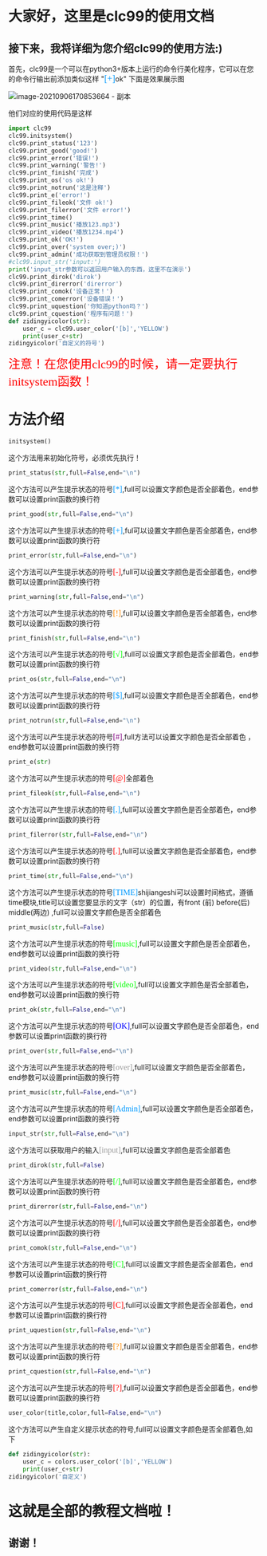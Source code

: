 # 大家好，这里是clc99的使用文档

## 接下来，我将详细为您介绍clc99的使用方法:)

首先，clc99是一个可以在python3+版本上运行的命令行美化程序，它可以在您的命令行输出前添加类似这样    "<font color=#0099ff size=4 face="黑体">[+]</font>ok" 下面是效果展示图



![image-20210906170853664 - 副本](https://user-images.githubusercontent.com/77145993/132200550-26a32b8a-c08e-43ba-9a7b-c125303285f2.png)


他们对应的使用代码是这样

```python
import clc99
clc99.initsystem()
clc99.print_status('123')
clc99.print_good('good!')
clc99.print_error('错误!')
clc99.print_warning('警告!')
clc99.print_finish('完成')
clc99.print_os('os ok!')
clc99.print_notrun('这是注释')
clc99.print_e('error!')
clc99.print_fileok('文件 ok!')
clc99.print_filerror('文件 error!')
clc99.print_time()
clc99.print_music('播放123.mp3')
clc99.print_video('播放1234.mp4')
clc99.print_ok('OK!')
clc99.print_over('system over;)')
clc99.print_admin('成功获取到管理员权限！')
#clc99.input_str('input:')
print('input_str参数可以返回用户输入的东西，这里不在演示')
clc99.print_dirok('dirok')
clc99.print_direrror('direrror')
clc99.print_comok('设备正常！')
clc99.print_comerror('设备错误！')
clc99.print_uquestion('你知道python吗？')
clc99.print_cquestion('程序有问题！')
def zidingyicolor(str):
    user_c = clc99.user_color('[b]','YELLOW')
    print(user_c+str)
zidingyicolor('自定义的符号')

```

<font color=#FF0000 size=5 face="黑体">注意！在您使用clc99的时候，请一定要执行initsystem函数！</font>

# 方法介绍

```python
initsystem()
```

这个方法用来初始化符号，必须优先执行！

```python
print_status(str,full=False,end="\n")
```

这个方法可以产生提示状态的符号<font color=#0099ff size=3 face="黑体">[*]</font>,full可以设置文字颜色是否全部着色，end参数可以设置print函数的换行符

```python
print_good(str,full=False,end="\n")
```

这个方法可以产生提示状态的符号<font color=#0099ff size=3 face="黑体">[+]</font>,ful可以设置文字颜色是否全部着色，end参数可以设置print函数的换行符

```python
print_error(str,full=False,end="\n")
```

这个方法可以产生提示状态的符号<font color=#FF0000 size=3 face="黑体">[-]</font>,full可以设置文字颜色是否全部着色，end参数可以设置print函数的换行符

```python
print_warning(str,full=False,end="\n")
```

这个方法可以产生提示状态的符号<font color=#FF8800 size=3 face="黑体">[!]</font>,full可以设置文字颜色是否全部着色，end参数可以设置print函数的换行符

```python
print_finish(str,full=False,end="\n")
```

这个方法可以产生提示状态的符号<font color=#00FF00 size=3 face="黑体">[√]</font>,full可以设置文字颜色是否全部着色，end参数可以设置print函数的换行符

```python
print_os(str,full=False,end="\n")
```

这个方法可以产生提示状态的符号<font color=#0099ff size=3 face="黑体">[$]</font>,full可以设置文字颜色是否全部着色，end参数可以设置print函数的换行符

```python
print_notrun(str,full=False,end="\n")
```

这个方法可以产生提示状态的符号<font color= #800080 size=3 face="黑体">[#]</font>,full方法可以设置文字颜色是否全部着色 ，end参数可以设置print函数的换行符

```python
print_e(str)
```

这个方法可以产生提示状态的符号<font color=#F00 size=3 face="黑体">[@]</font>全部着色

```python
print_fileok(str,full=False,end="\n")
```

这个方法可以产生提示状态的符号<font color=#0099ff size=3 face="黑体">[.]</font>,full可以设置文字颜色是否全部着色，end参数可以设置print函数的换行符

```python
print_filerror(str,full=False,end="\n")
```

这个方法可以产生提示状态的符号<font color=#F00 size=3 face="黑体">[.]</font>,full可以设置文字颜色是否全部着色，end参数可以设置print函数的换行符

```python
print_time(str,full=False,end="\n")
```

这个方法可以产生提示状态的符号<font color=#0099ff size=3 face="黑体">[TIME]</font>shijiangeshi可以设置时间格式，遵循time模块,title可以设置您要显示的文字（str）的位置，有front (前)    before(后)  middle(两边) ,full可以设置文字颜色是否全部着色

```python
print_music(str,full=False)
```

这个方法可以产生提示状态的符号<font color=#0F0 size=3 face="黑体">[music]</font>,full可以设置文字颜色是否全部着色，end参数可以设置print函数的换行符

```python
print_video(str,full=False,end="\n")
```

这个方法可以产生提示状态的符号<font color=#0F0 size=3 face="黑体">[video]</font>,full可以设置文字颜色是否全部着色，end参数可以设置print函数的换行符

```python
print_ok(str,full=False,end="\n")
```

这个方法可以产生提示状态的符号<font color=#00F size=3 face="黑体">[OK]</font>,full可以设置文字颜色是否全部着色，end参数可以设置print函数的换行符

```python
print_over(str,full=False,end="\n")
```

这个方法可以产生提示状态的符号<font color=#999 size=3 face="黑体">[over]</font>,full可以设置文字颜色是否全部着色，end参数可以设置print函数的换行符

```python
print_music(str,full=False,end="\n")
```

这个方法可以产生提示状态的符号<font color=#0099ff size=3 face="黑体">[Admin]</font>,full可以设置文字颜色是否全部着色，end参数可以设置print函数的换行符

```python
input_str(str,full=False,end="\n")
```

这个方法可以获取用户的输入<font color=#999 size=3 face="黑体">[input]</font>,full可以设置文字颜色是否全部着色

```python
print_dirok(str,full=False)
```

这个方法可以产生提示状态的符号<font color=#0F0 size=3 face="黑体">[/]</font>,full可以设置文字颜色是否全部着色，end参数可以设置print函数的换行符

```python
print_direrror(str,full=False,end="\n")
```

这个方法可以产生提示状态的符号<font color=#F00 size=3 face="黑体">[/]</font>,full可以设置文字颜色是否全部着色，end参数可以设置print函数的换行符

```python
print_comok(str,full=False,end="\n")
```

这个方法可以产生提示状态的符号<font color=#0F0 size=3 face="黑体">[C]</font>,full可以设置文字颜色是否全部着色，end参数可以设置print函数的换行符

```python
print_comerror(str,full=False,end="\n")
```

这个方法可以产生提示状态的符号<font color=#F00 size=3 face="黑体">[C]</font>,full可以设置文字颜色是否全部着色，end参数可以设置print函数的换行符

```python
print_uquestion(str,full=False,end="\n")
```

这个方法可以产生提示状态的符号<font color=#FF8800 size=3 face="黑体">[?]</font>,full可以设置文字颜色是否全部着色，end参数可以设置print函数的换行符

```python
print_cquestion(str,full=False,end="\n")
```

这个方法可以产生提示状态的符号<font color=#F00 size=3 face="黑体">[?]</font>,full可以设置文字颜色是否全部着色，end参数可以设置print函数的换行符

```python
user_color(title,color,full=False,end="\n")
```

这个方法可以产生自定义提示状态的符号,full可以设置文字颜色是否全部着色,如下

```python
def zidingyicolor(str):
    user_c = colors.user_color('[b]','YELLOW')
    print(user_c+str)
zidingyicolor('自定义')
```

# 这就是全部的教程文档啦！

## 谢谢！






















